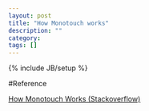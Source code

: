 ```yaml
---
layout: post
title: "How Monotouch works"
description: ""
category: 
tags: []
---
```

{% include JB/setup %}

#Reference

[How Monotouch Works (Stackoverflow)](http://stackoverflow.com/questions/1453355/how-monotouch-works)

